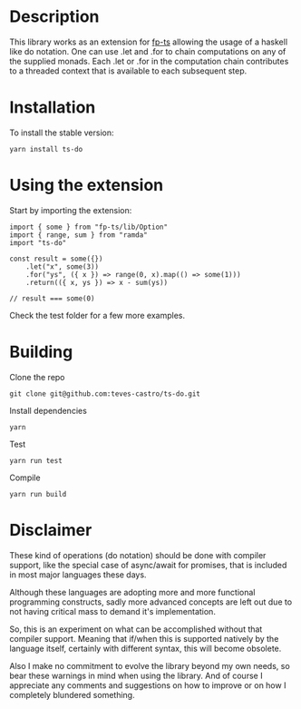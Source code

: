 # Description

This library works as an extension for [fp-ts](https://github.com/gcanti/fp-ts) allowing the usage of a haskell like do notation. One can use .let and .for to chain computations on any of the supplied monads.
Each .let or .for in the computation chain contributes to a threaded context that is available to each subsequent step.

# Installation

To install the stable version:

```
yarn install ts-do
```

# Using the extension

Start by importing the extension:

```
import { some } from "fp-ts/lib/Option"
import { range, sum } from "ramda"
import "ts-do"

const result = some({})
    .let("x", some(3))
    .for("ys", ({ x }) => range(0, x).map(() => some(1)))
    .return(({ x, ys }) => x - sum(ys))

// result === some(0)
```

Check the test folder for a few more examples.

# Building

Clone the repo

```
git clone git@github.com:teves-castro/ts-do.git
```

Install dependencies

```
yarn
```

Test

```
yarn run test
```

Compile

```
yarn run build
```

# Disclaimer

These kind of operations (do notation) should be done with compiler support, like the special case of async/await for promises, that is included in most major languages these days.

Although these languages are adopting more and more functional programming constructs, sadly more advanced concepts are left out due to not having critical mass to demand it's implementation.

So, this is an experiment on what can be accomplished without that compiler support. Meaning that if/when this is supported natively by the language itself, certainly with different syntax, this will become obsolete.

Also I make no commitment to evolve the library beyond my own needs, so bear these warnings in mind when using the library.
And of course I appreciate any comments and suggestions on how to improve or on how I completely blundered something.
